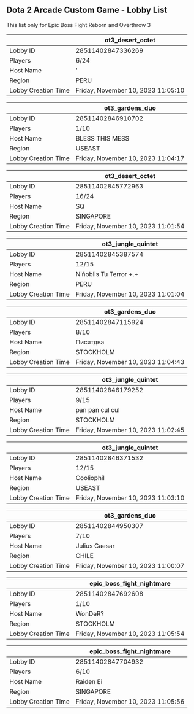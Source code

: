 ## Dota 2 Arcade Custom Game - Lobby List

This list only for Epic Boss Fight Reborn and Overthrow 3

|  | ot3_desert_octet |
| ------ | ------ |
| Lobby ID | 28511402847336269 |
| Players | 6/24 |
| Host Name | ' |
| Region | PERU |
| Lobby Creation Time | Friday, November 10, 2023 11:05:10 |


|  | ot3_gardens_duo |
| ------ | ------ |
| Lobby ID | 28511402846910702 |
| Players | 1/10 |
| Host Name | BLESS THIS MESS |
| Region | USEAST |
| Lobby Creation Time | Friday, November 10, 2023 11:04:17 |


|  | ot3_desert_octet |
| ------ | ------ |
| Lobby ID | 28511402845772963 |
| Players | 16/24 |
| Host Name | SQ |
| Region | SINGAPORE |
| Lobby Creation Time | Friday, November 10, 2023 11:01:54 |


|  | ot3_jungle_quintet |
| ------ | ------ |
| Lobby ID | 28511402845387574 |
| Players | 12/15 |
| Host Name | Niñoblis Tu Terror +.+ |
| Region | PERU |
| Lobby Creation Time | Friday, November 10, 2023 11:01:04 |


|  | ot3_gardens_duo |
| ------ | ------ |
| Lobby ID | 28511402847115924 |
| Players | 8/10 |
| Host Name | Писятдва |
| Region | STOCKHOLM |
| Lobby Creation Time | Friday, November 10, 2023 11:04:43 |


|  | ot3_jungle_quintet |
| ------ | ------ |
| Lobby ID | 28511402846179252 |
| Players | 9/15 |
| Host Name | pan pan cul cul |
| Region | STOCKHOLM |
| Lobby Creation Time | Friday, November 10, 2023 11:02:45 |


|  | ot3_jungle_quintet |
| ------ | ------ |
| Lobby ID | 28511402846371532 |
| Players | 12/15 |
| Host Name | Cooliophil |
| Region | USEAST |
| Lobby Creation Time | Friday, November 10, 2023 11:03:10 |


|  | ot3_gardens_duo |
| ------ | ------ |
| Lobby ID | 28511402844950307 |
| Players | 7/10 |
| Host Name | Julius Caesar |
| Region | CHILE |
| Lobby Creation Time | Friday, November 10, 2023 11:00:07 |


|  | epic_boss_fight_nightmare |
| ------ | ------ |
| Lobby ID | 28511402847692608 |
| Players | 1/10 |
| Host Name | WonDeR? |
| Region | STOCKHOLM |
| Lobby Creation Time | Friday, November 10, 2023 11:05:54 |


|  | epic_boss_fight_nightmare |
| ------ | ------ |
| Lobby ID | 28511402847704932 |
| Players | 6/10 |
| Host Name | Raiden Ei |
| Region | SINGAPORE |
| Lobby Creation Time | Friday, November 10, 2023 11:05:56 |


